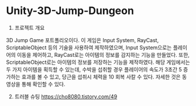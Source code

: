 # Unity-3D-Jump-Dungeon
1. 프로젝트 개요

  3D Jump Game 포트폴리오이다. 이 게임은 Input System, RayCast, ScriptableObject 등의 기술을 사용하여 제작하였으며, Input System으로는 플레이어의 이동을 제어하고, RayCast로는 아이템의 정보를 감지하는 기능을 만들었다. 또한, ScriptableObject로는 아이템의 정보를 저장하는 기능을 제작하였다. 해당 게임에서는 두 가지 아이템을 획득할 수 있는데, 수박을 섭취할 경우 플레이어의 속도가 3초간 5 증가하는 효과를 볼 수 있고, 당근을 섭취시 체력을 10 회복 사칼 수 있다. 자세한 것은 동영상을 통해 확인할 수 있다.

2. 트러블 슈팅
   https://cho8080.tistory.com/49
   
